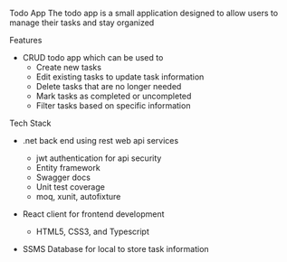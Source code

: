 Todo App
The todo app is a small application designed to allow users to manage their tasks and stay organized

Features

- CRUD todo app which can be used to 
  - Create new tasks
  - Edit existing tasks to update task information
  - Delete tasks that are no longer needed
  - Mark tasks as completed or uncompleted
  - Filter tasks based on specific information

Tech Stack 

- .net back end using rest web api services
  - jwt authentication for api security
  - Entity framework
  - Swagger docs
  - Unit test coverage
   - moq, xunit, autofixture

- React client for frontend development
  - HTML5, CSS3, and Typescript
  
- SSMS Database for local to store task information
